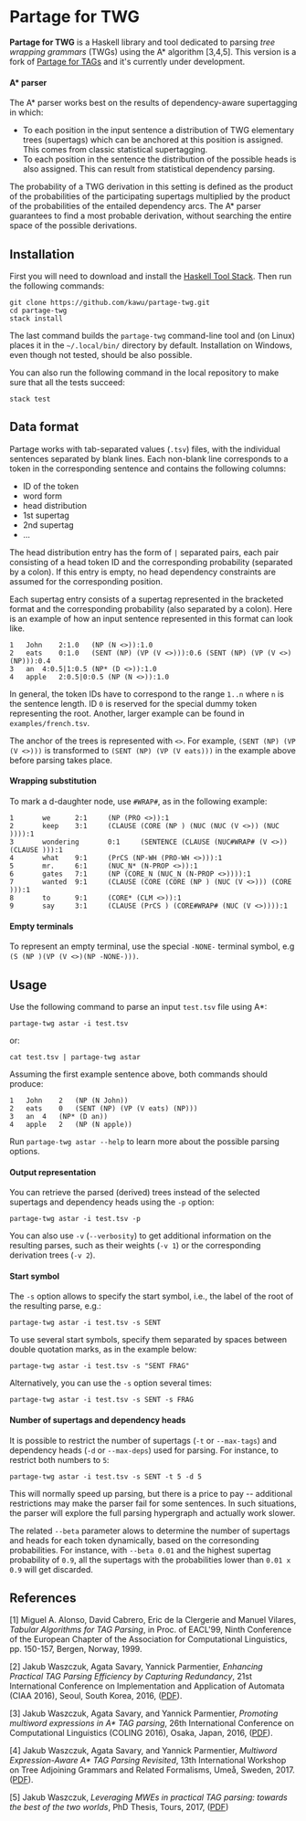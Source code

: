 Partage for TWG
===============

**Partage for TWG** is a Haskell library and tool dedicated to parsing *tree
wrapping grammars* (TWGs) using the A\* algorithm [3,4,5].  This version is a
fork of [Partage for TAGs](https://github.com/kawu/partage) and it's currently
under development.

<!---
It implements two kinds of parsers -\- an Earley-style, bottom-up parser [1]
with special focus on structure (and, hence, computation) sharing [2], and an
A\* parser [3,4,5].
-->
    
<!---
[![Build Status](https://travis-ci.org/kawu/partage.svg?branch=master)](https://travis-ci.org/kawu/partage)
-->

<!---
#### Earley-style parser

The Earley-style parser implements two flavors of grammar compression:

  * Subtrees common to different elementary trees are shared.  The input TAG is
    in fact transformed into an equivalent directed acyclic graph (DAG).
  * Flat production grammar rules representing the individual parts of the DAG
    are compressed into an FSA.  The default choice is a prefix-tree
    compression, although other forms of compression are also possible (e.g.,
    minimal FSA).
-->

#### A\* parser

The A\* parser works best on the results of dependency-aware supertagging in
which:

  * To each position in the input sentence a distribution of TWG elementary
    trees (supertags) which can be anchored at this position is assigned.  This
    comes from classic statistical supertagging.
  * To each position in the sentence the distribution of the possible heads is
    also assigned.  This can result from statistical dependency parsing.

The probability of a TWG derivation in this setting is defined as the product
of the probabilities of the participating supertags multiplied by the product
of the probabilities of the entailed dependency arcs.  The A\* parser
guarantees to find a most probable derivation, without searching the entire
space of the possible derivations.

<!---
Grammar compression is also used in the A\* parser, but to a very limited
extent.
-->

<!---
##### Correctness

Some correctness-related properties (notably, monotonicity) of the A\* parser
are verified using the [Coq][coq] proof assistant.  See the
[proofs](proofs#proofs) subfolder for more details.
-->


Installation
------------

First you will need to download and install the [Haskell Tool Stack][stack].
Then run the following commands:

    git clone https://github.com/kawu/partage-twg.git
    cd partage-twg
    stack install

The last command builds the `partage-twg` command-line tool and (on Linux)
places it in the `~/.local/bin/` directory by default. Installation on Windows,
even though not tested, should be also possible.

You can also run the following command in the local repository to make sure
that all the tests succeed:

    stack test


Data format
-----------

Partage works with tab-separated values (`.tsv`) files, with the individual
sentences separated by blank lines. Each non-blank line corresponds to a token
in the corresponding sentence and contains the following columns:

  * ID of the token
  * word form
  * head distribution
  * 1st supertag
  * 2nd supertag
  * ...

The head distribution entry has the form of `|` separated pairs, each pair consisting
of a head token ID and the corresponding probability (separated by a colon).
If this entry is empty, no head dependency constraints are assumed for the
corresponding position.

Each supertag entry consists of a supertag represented in the bracketed format
and the corresponding probability (also separated by a colon).  Here is an
example of how an input sentence represented in this format can look like.

```
1	John	2:1.0	(NP (N <>)):1.0
2	eats	0:1.0	(SENT (NP) (VP (V <>))):0.6	(SENT (NP) (VP (V <>) (NP))):0.4
3	an	4:0.5|1:0.5	(NP* (D <>)):1.0
4	apple	2:0.5|0:0.5	(NP (N <>)):1.0
```

In general, the token IDs have to correspond to the range `1..n` where `n` is
the sentence length.  ID `0` is reserved for the special dummy token
representing the root.  Another, larger example can be found in
`examples/french.tsv`.

The anchor of the trees is represented with `<>`.  For example, `(SENT (NP) (VP
(V <>)))` is transformed to `(SENT (NP) (VP (V eats)))` in the example above
before parsing takes place.

<!---
#### Adjunction vs. sister-adjunction

Auxiliary trees (which attach to other trees via adjunction) are represented by
marking the *foot* node with a star, e.g. `(VP (V <>)(VP* ))`.

Sister trees (which attach to other trees via sister-adjunction) are
represented by marking the *root* node with a star, e.g. `(NP* (D <>))`.
-->

#### Wrapping substitution

To mark a d-daughter node, use `#WRAP#`, as in the following example:
```
1       we      2:1     (NP (PRO <>)):1
2       keep    3:1     (CLAUSE (CORE (NP ) (NUC (NUC (V <>)) (NUC )))):1
3       wondering       0:1     (SENTENCE (CLAUSE (NUC#WRAP# (V <>)) (CLAUSE ))):1
4       what    9:1     (PrCS (NP-WH (PRO-WH <>))):1
5       mr.     6:1     (NUC_N* (N-PROP <>)):1
6       gates   7:1     (NP (CORE_N (NUC_N (N-PROP <>)))):1
7       wanted  9:1     (CLAUSE (CORE (CORE (NP ) (NUC (V <>))) (CORE ))):1
8       to      9:1     (CORE* (CLM <>)):1
9       say     3:1     (CLAUSE (PrCS ) (CORE#WRAP# (NUC (V <>)))):1
```

#### Empty terminals

To represent an empty terminal, use the special `-NONE-` terminal symbol, e.g
`(S (NP )(VP (V <>)(NP -NONE-)))`.


Usage
-----

Use the following command to parse an input `test.tsv` file using A\*:

    partage-twg astar -i test.tsv

or:

    cat test.tsv | partage-twg astar

Assuming the first example sentence above, both commands should produce:

```
1	John	2	(NP (N John))
2	eats	0	(SENT (NP) (VP (V eats) (NP)))
3	an	4	(NP* (D an))
4	apple	2	(NP (N apple))
```

Run `partage-twg astar --help` to learn more about the possible parsing options.

#### Output representation

You can retrieve the parsed (derived) trees instead of the selected supertags
and dependency heads using the `-p` option:

    partage-twg astar -i test.tsv -p

You can also use `-v` (`--verbosity`) to get additional information on the
resulting parses, such as their weights (`-v 1`) or the corresponding
derivation trees (`-v 2`).

#### Start symbol

The `-s` option allows to specify the start symbol, i.e., the label of the root
of the resulting parse, e.g.:

    partage-twg astar -i test.tsv -s SENT

To use several start symbols, specify them separated by spaces between double
quotation marks, as in the example below:

    partage-twg astar -i test.tsv -s "SENT FRAG"

Alternatively, you can use the `-s` option several times:

    partage-twg astar -i test.tsv -s SENT -s FRAG

#### Number of supertags and dependency heads

It is possible to restrict the number of supertags (`-t` or `--max-tags`) and
dependency heads (`-d` or `--max-deps`) used for parsing.  For instance, to
restrict both numbers to `5`:

    partage-twg astar -i test.tsv -s SENT -t 5 -d 5

This will normally speed up parsing, but there is a price to pay -- additional
restrictions may make the parser fail for some sentences.  In such situations,
the parser will explore the full parsing hypergraph and actually work slower.

The related `--beta` parameter alows to determine the number of supertags and
heads for each token dynamically, based on the corresonding probabilities.  For
instance, with `--beta 0.01` and the highest supertag probability of `0.9`, all
the supertags with the probabilities lower than `0.01 x 0.9` will get discarded.

<!---
#### Earley

In order to run the Earley-style parser instead of A\*, use:

    partage-twg earley -i test.tsv -s SENT

Note that the Earley-style parser ignores the dependency-related constraints
(third column of the input file).  It also requires that the start symbol(s) be
specified.   The output is also different, it consists of the set of parsed
trees.  For the example sentence above:

```
(SENT (NP (N John)) (VP (V eats) (NP (D an) (N apple))))
```

Run `partage-twg earley -\-help` to learn more about the possible parsing options.
-->


References
----------

[1] Miguel A. Alonso, David Cabrero, Eric de la Clergerie and Manuel
Vilares, *Tabular Algorithms for TAG Parsing*, in Proc. of EACL'99,
Ninth Conference of the European Chapter of the Association for
Computational Linguistics, pp. 150-157, Bergen, Norway, 1999.

[2] Jakub Waszczuk, Agata Savary, Yannick Parmentier, *Enhancing Practical TAG
Parsing Efficiency by Capturing Redundancy*, 21st International Conference on
Implementation and Application of Automata (CIAA 2016), Seoul, South Korea,
2016, ([PDF](https://hal.archives-ouvertes.fr/hal-01309598v2/document)).

[3] Jakub Waszczuk, Agata Savary, and Yannick Parmentier, *Promoting multiword
expressions in A\* TAG parsing*, 26th International Conference on Computational
Linguistics (COLING 2016), Osaka, Japan, 2016,
([PDF](https://aclweb.org/anthology/C/C16/C16-1042.pdf)).

[4] Jakub Waszczuk, Agata Savary, and Yannick Parmentier, *Multiword
Expression-Aware A\* TAG Parsing Revisited*, 13th International Workshop on
Tree Adjoining Grammars and Related Formalisms, Umeå, Sweden, 2017.
([PDF](http://www.aclweb.org/anthology/W17-6209)).

[5] Jakub Waszczuk, *Leveraging MWEs in practical TAG parsing: towards the best
of the two worlds*, PhD Thesis, Tours, 2017,
([PDF](http://www.applis.univ-tours.fr/theses/2017/jakub.waszczuk_6706.pdf))


[stack]: http://docs.haskellstack.org "Haskell Tool Stack"
[coq]: https://coq.inria.fr/ "Coq proof assistant"
